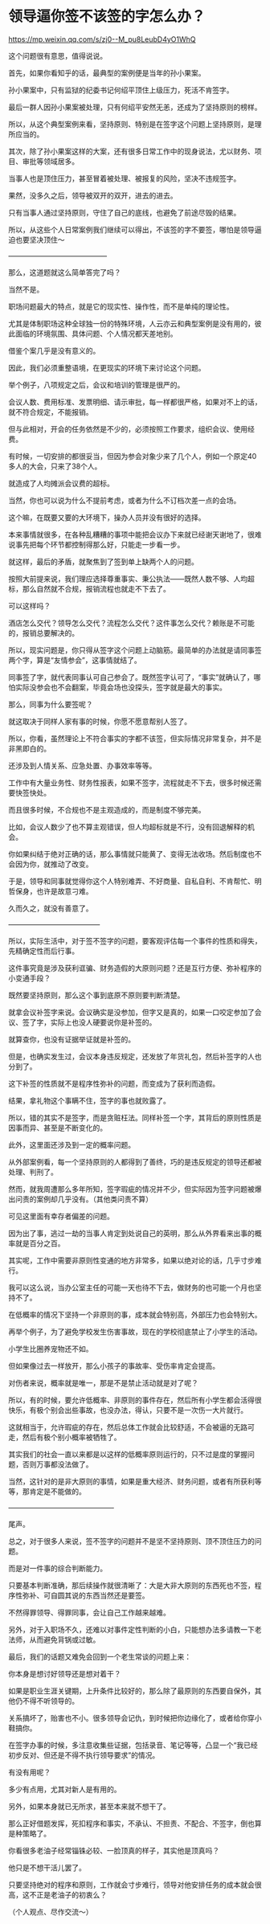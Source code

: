 # 领导逼你签不该签的字怎么办？

https://mp.weixin.qq.com/s/zj0--M_pu8LeubD4yO1WhQ

这个问题很有意思，值得说说。


首先，如果你看知乎的话，最典型的案例便是当年的孙小果案。


孙小果案中，只有监狱的纪委书记何绍平顶住上级压力，死活不肯签字。


最后一群人因孙小果案被处理，只有何绍平安然无恙，还成为了坚持原则的榜样。


所以，从这个典型案例来看，坚持原则、特别是在签字这个问题上坚持原则，是理所应当的。


其次，除了孙小果案这样的大案，还有很多日常工作中的现身说法，尤以财务、项目、审批等领域居多。


当事人也是顶住压力，甚至冒着被处理、被报复的风险，坚决不违规签字。


果然，没多久之后，领导被双开的双开，进去的进去。


只有当事人通过坚持原则，守住了自己的底线，也避免了前途尽毁的结果。


所以，从这些个人日常案例我们继续可以得出，不该签的字不要签，哪怕是领导逼迫也要坚决顶住～


——————————————


那么，这道题就这么简单答完了吗？


当然不是。


职场问题最大的特点，就是它的现实性、操作性，而不是单纯的理论性。


尤其是体制职场这种全球独一份的特殊环境，人云亦云和典型案例是没有用的，彼此面临的环境氛围、具体问题、个人情况都天差地别。


借鉴个案几乎是没有意义的。


因此，我们必须重整语境，在更现实的环境下来讨论这个问题。


举个例子，八项规定之后，会议和培训的管理是很严的。


会议人数、费用标准、发票明细、请示审批，每一样都很严格，如果对不上的话，就不符合规定，不能报销。


但与此相对，开会的任务依然是不少的，必须按照工作要求，组织会议、使用经费。


有时候，一切安排的都很妥当，但因为参会对象少来了几个人，例如一个原定40多人的大会，只来了38个人。


就造成了人均摊派会议费的超标。


当然，你也可以说为什么不提前考虑，或者为什么不订档次差一点的会场。


这个嘛，在既要又要的大环境下，操办人员并没有很好的选择。


本来事情就很多，在各种乱糟糟的事项中能把会议办下来就已经谢天谢地了，很难说事先把每个环节都控制得那么好，只能走一步看一步。


就这样，最后的矛盾，就聚焦到了签到单上缺两个人的问题。


按照大前提来说，我们理应选择尊重事实、秉公执法——既然人数不够、人均超标，那么自然就不合规，报销流程也就走不下去了。


可以这样吗？


酒店怎么交代？领导怎么交代？流程怎么交代？这件事怎么交代？赖账是不可能的，报销总要解决的。


所以，现实问题是，你只得从签字这个问题上动脑筋。最简单的办法就是请同事签两个字，算是“友情参会”，这事情就结了。


同事签了字，就代表同事认可自己参会了。既然签字认可了，“事实”就确认了，哪怕实际没参会也不会翻案，毕竟会场也没探头，签字就是最大的事实。


那么，同事为什么要签呢？


就这取决于同样人家有事的时候，你愿不愿意帮别人签了。


所以，你看，虽然理论上不符合事实的字都不该签，但实际情况非常复杂，并不是非黑即白的。


还涉及到人情关系、应急处置、办事效率等等。


工作中有大量业务性、财务性报表，如果不签字，流程就走不下去，很多时候还需要快签快处。


而且很多时候，不合规也不是主观造成的，而是制度不够完美。


比如，会议人数少了也不算主观错误，但人均超标就是不行，没有回退解释的机会。


你如果纠结于绝对正确的话，那么事情就只能黄了、变得无法收场。然后制度也不会因为你，就推动了改变。


于是，领导和同事就觉得你这个人特别难弄、不好商量、自私自利、不肯帮忙、明哲保身，也许是故意刁难。


久而久之，就没有善意了。


—————————————


所以，实际生活中，对于签不签字的问题，要客观评估每一个事件的性质和得失，先精确定性而后行事。


这件事究竟是涉及获利诓骗、财务造假的大原则问题？还是互行方便、弥补程序的小变通手段？


既然要坚持原则，那么这个事到底原不原则要判断清楚。


就拿会议补签字来说。会议确实是没参加，但字又是真的，如果一口咬定参加了会议、签了字，实际上也没人硬要说你是补签的。


就算查你，也没有证据举证就是补签的。


但是，也确实发生过，会议本身违反规定，还发放了年货礼包，然后补签字的人也分到了。


这下补签的性质就不是程序性弥补的问题，而变成为了获利而造假。


结果，拿礼物这个事瞒不住，签字的事也就败露了。


所以，错的其实不是签字，而是贪赃枉法。同样补签一个字，其背后的原则性质是因事而异、甚至是不断变化的。

此外，这里面还涉及到一定的概率问题。  


从外部案例看，每一个坚持原则的人都得到了善终，巧的是违反规定的领导还都被处理、判刑了。


然而，就我周遭那么多年所知，签字瑕疵的情况并不少，但实际因为签字问题被爆出问责的案例却几乎没有。（其他类问责不算）


可见这里面有幸存者偏差的问题。


因为出了事，逃过一劫的当事人肯定到处说自己的英明，那么从外界看来出事的概率就是百分之百。


其实呢，工作中需要非原则性变通的地方非常多，如果以绝对论的话，几乎寸步难行。


我可以这么说，当办公室主任的可能一天也待不下去，做财务的也可能一个月也坚持不了。


在低概率的情况下坚持一个非原则的事，成本就会特别高，外部压力也会特别大。


再举个例子，为了避免学校发生伤害事故，现在的学校彻底禁止了小学生的活动。


小学生比圈养宠物还不如。


但如果像过去一样放开，那么小孩子的事故率、受伤率肯定会提高。


对伤者来说，概率就是唯一，那是不是禁止活动就是对了呢？


所以，有的时候，要允许低概率、非原则的事件存在，然后所有小学生都会活得很快乐，有极个别会出些事故，也没办法，得认，只要不是一次伤一大片就行。


这就相当于，允许瑕疵的存在，然后总体工作就会比较舒适，不会被逼的无路可走，然后有极个别小概率被牺牲了。


其实我们的社会一直以来都是以这样的低概率原则运行的，只不过是度的掌握问题，否则万事都没法做了。


当然，这针对的是非大原则的事情，如果是重大经济、财务问题，或者有所获利等等，那肯定是不能做的。


———————————————


尾声。


总之，对于很多人来说，签不签字的问题并不是坚不坚持原则、顶不顶住压力的问题。  


而是对一件事的综合判断能力。


只要基本判断准确，那后续操作就很清晰了：大是大非大原则的东西死也不签，程序性弥补、可自圆其说的东西当然还是要签。


不然得罪领导、得罪同事，会让自己工作越来越难。


另外，对于入职场不久，还难以对事件定性判断的小白，只能想办法多请教一下老法师，从而避免背锅或过敏。


最后，我们的话题又难免会回到一个老生常谈的问题上来：


你本身是想讨好领导还是想对着干？


如果是职业生涯关键期，上升条件比较好的，那么除了最原则的东西要自保外，其他仍不得不听领导的。


关系搞坏了，贻害也不小。很多领导会记仇，到时候把你边缘化了，或者给你穿小鞋搞你。


在签字办事的时候，多注意收集些证据，包括录音、笔记等等，凸显一个“我已经初步反对、但还是不得不执行领导要求”的情况。


有没有用呢？


多少有点用，尤其对新人是有用的。


另外，如果本身就已无所求，甚至本来就不想干了。


那么正好借题发挥，死扣程序和事实，不承认、不担责、不配合、不签字，倒也算是种策略了。


你看很多老油子经常锱铢必较、一脸顶真的样子，其实他是顶真吗？


他只是不想干活儿罢了。


只要坚持绝对的程序和原则，工作就会寸步难行，领导对他安排任务的成本就会很高，这不正是老油子的初衷么？


（个人观点、尽作交流～）